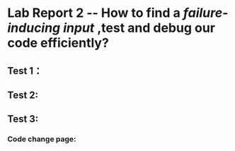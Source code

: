 # Lab Report 2 -- How to find a *failure-inducing input* ,test and debug our code efficiently?

## Test 1： 

## Test 2:

## Test 3:
### Code change page:

### 
